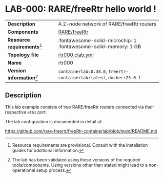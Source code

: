 # LAB-000: RARE/freeRtr hello world !

|                               |                                                                      |
| ----------------------------- | -------------------------------------------------------------------- |
| **Description**               | A 2-node network of RARE/freeRtr routers                            |
| **Components**                | [RARE/freeRtr](http://docs.freertr.org)             |
| **Resource requirements**[^1] | :fontawesome-solid-microchip: 1 <br/>:fontawesome-solid-memory: 1 GB  |
| **Topology file**             | [rtr000.clab.yml][topofile]                                           |
| **Name**                      | rtr000                                                               |
| **Version information**[^2]   | `containerlab:0.38.0`, `freertr-containerlab:latest`, `docker:23.0.1`  |

## Description

This lab example consists of two RARE/freeRtr routers connected via their respective `eth1` port.

The lab configuration is documented in detail at:

https://github.com/rare-freertr/freeRtr-containerlab/blob/main/README.md

[topofile]: https://github.com/srl-labs/containerlab/tree/main/lab-examples/rtr/000/rtr000.clab.yml

[^1]: Resource requirements are provisional. Consult with the installation guides for additional information.
[^2]: The lab has been validated using these versions of the required tools/components. Using versions other than stated might lead to a non-operational setup process.
